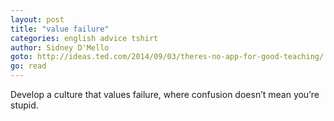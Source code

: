 ```yaml
---
layout: post
title: "value failure"
categories: english advice tshirt
author: Sidney D'Mello
goto: http://ideas.ted.com/2014/09/03/theres-no-app-for-good-teaching/
go: read
---
```

Develop a culture that values failure, where confusion doesn’t mean you’re stupid.
